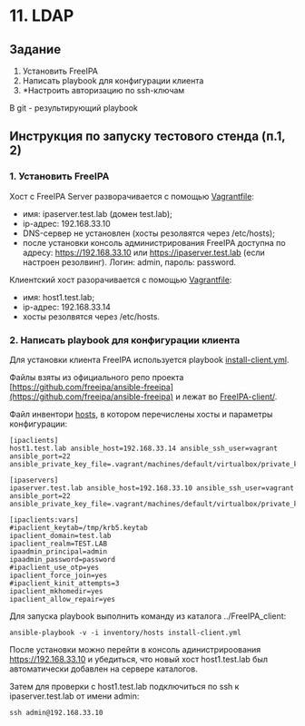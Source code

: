 # 11. LDAP
## Задание
1. Установить FreeIPA
2. Написать playbook для конфигурации клиента
3. *Настроить авторизацию по ssh-ключам

В git - результирующий playbook

## Инструкция по запуску тестового стенда (п.1, 2)

### 1. Установить FreeIPA

Хост с FreeIPA Server разворачивается с помощью [Vagrantfile](FreeIPA-server/Vagrantfile):
* имя: ipaserver.test.lab (домен test.lab);
* ip-адрес: 192.168.33.10
* DNS-сервер не установлен (хосты резолвятся через /etc/hosts);
* после установки консоль администрирования FreeIPA доступна по адресу: https://192.168.33.10 или https://ipaserver.test.lab (если настроен резолвинг). Логин: admin, пароль: password.

Клиентский хост разорачивается с помощью [Vagrantfile](FreeIPA-client/Vagrantfile):
* имя: host1.test.lab;
* ip-адрес: 192.168.33.14
* хосты резолвятся через /etc/hosts.

### 2. Написать playbook для конфигурации клиента

Для установки клиента FreeIPA используется playbook [install-client.yml](FreeIPA-client/install-client.yml). 

Файлы взяты из официального репо проекта [https://github.com/freeipa/ansible-freeipa](https://github.com/freeipa/ansible-freeipa)
и лежат во [FreeIPA-client/](FreeIPA-client/).

Файл инвентори [hosts](FreeIPA-client/inventory/hosts), в котором перечислены хосты и параметры конфигурации:
````
[ipaclients]
host1.test.lab ansible_host=192.168.33.14 ansible_ssh_user=vagrant ansible_port=22 ansible_private_key_file=.vagrant/machines/default/virtualbox/private_key

[ipaservers]
ipaserver.test.lab ansible_host=192.168.33.10 ansible_ssh_user=vagrant ansible_port=22 ansible_private_key_file=.vagrant/machines/default/virtualbox/private_key

[ipaclients:vars]
#ipaclient_keytab=/tmp/krb5.keytab
ipaclient_domain=test.lab
ipaclient_realm=TEST.LAB
ipaadmin_principal=admin
ipaadmin_password=password
#ipaclient_use_otp=yes
ipaclient_force_join=yes
#ipaclient_kinit_attempts=3
ipaclient_mkhomedir=yes
ipaclient_allow_repair=yes
````
Для запуска playbook выполнить команду из каталога ../FreeIPA_client:

````
ansible-playbook -v -i inventory/hosts install-client.yml
````

После установки можно перейти в консоль адинистрироования https://192.168.33.10 и убедиться, что новый хост host1.test.lab был автоматически добавлен на сервере каталогов. 

Затем для проверки с host1.test.lab подключиться по ssh к ipaserver.test.lab от имени admin:

    ssh admin@192.168.33.10
